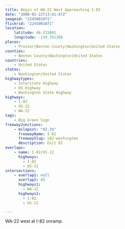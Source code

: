 ```yaml
---
title: Begin of WA-22 West Approaching I-82
date: "2008-01-22T13:41:47Z"
imageid: "2245001071"
flickrid: "2245001071"
location:
    latitude: 46.215081
    longitude: -119.741288
places:
    - Prosser|Benton County|Washington|United States
counties:
    - Benton County|Washington|United States
countries:
    - United States
states:
    - Washington|United States
highwaytypes:
    - Interstate Highway
    - US Highway
    - Washington State Highway
highways:
    - I-82
    - US-12
    - WA-22
tags:
    - Big Green Sign
freewayJunctions:
    - milepost: "82.34"
      freewayName: I-82
      freewaySlug: i82-washington
      description: Exit 82
overlaps:
    - name: I-82/US-12
      highways:
        - I-82
        - US-12
intersections:
    - overlap1: null
      overlap2: 45
      highways1:
        - WA-22
      highways2:
        - I-82
        - US-12

---
```

WA-22 west at I-82 onramp.